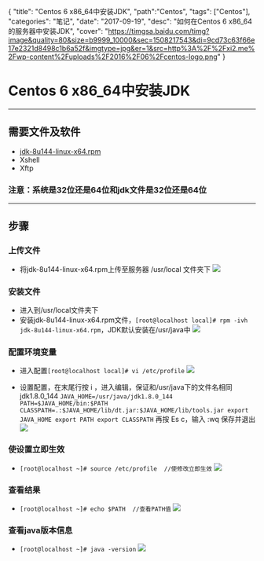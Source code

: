 {
  "title": "Centos 6 x86_64中安装JDK",
  "path":"Centos",
  "tags": ["Centos"],
  "categories": "笔记",
  "date": "2017-09-19",
  "desc": "如何在Centos 6 x86_64的服务器中安装JDK",
  "cover": "https://timgsa.baidu.com/timg?image&quality=80&size=b9999_10000&sec=1508217543&di=9cd73c63f66e17e2321d8498c1b6a52f&imgtype=jpg&er=1&src=http%3A%2F%2Fxi2.me%2Fwp-content%2Fuploads%2F2016%2F06%2Fcentos-logo.png"
}

# Centos 6 x86_64中安装JDK
***

## 需要文件及软件
* [jdk-8u144-linux-x64.rpm](http://www.oracle.com/technetwork/java/javase/downloads/jdk8-downloads-2133151.html "jdk-8u144-linux-x64.rpm")
* Xshell
* Xftp

### 注意：系统是32位还是64位和jdk文件是32位还是64位
***

## 步骤

### 上传文件

* 将jdk-8u144-linux-x64.rpm上传至服务器 /usr/local 文件夹下
![](https://i.imgur.com/IcEgfbB.png)

### 安装文件

* 进入到/usr/local文件夹下
* 安装jdk-8u144-linux-x64.rpm文件，`[root@localhost local]# rpm -ivh jdk-8u144-linux-x64.rpm`，JDK默认安装在/usr/java中
![](https://i.imgur.com/RYxj460.jpg)

### 配置环境变量

* 进入配置`[root@localhost local]# vi /etc/profile`
![](https://i.imgur.com/1cI3Dz4.png)

* 设置配置，在末尾行按 i ，进入编辑，保证和/usr/java下的文件名相同jdk1.8.0_144
`JAVA_HOME=/usr/java/jdk1.8.0_144
PATH=$JAVA_HOME/bin:$PATH
CLASSPATH=.:$JAVA_HOME/lib/dt.jar:$JAVA_HOME/lib/tools.jar
export JAVA_HOME
export PATH
export CLASSPATH`
再按 Es c，输入 :wq 保存并退出
![](https://i.imgur.com/zZDzQC2.jpg)

### 使设置立即生效

* `[root@localhost ~]# source /etc/profile  //使修改立即生效`
![](https://i.imgur.com/qmFHO1U.png)

### 查看结果

* `[root@localhost ~]# echo $PATH  //查看PATH值`
![](https://i.imgur.com/dW7bcZf.png)

### 查看java版本信息

* `[root@localhost ~]# java -version`
![](https://i.imgur.com/Azsh2bv.png)


